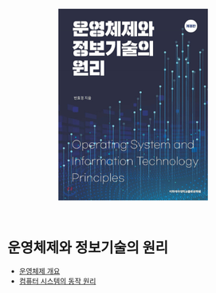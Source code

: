 <p align="center"><img src="./image/logo.jpeg" width="300"></p>

<br>

# 운영체제와 정보기술의 원리
- [운영체제 개요](./0%20운영체제%20개요.md)
- [컴퓨터 시스템의 동작 원리](./1%20컴퓨터%20시스템의%20동작%20원리.md)

